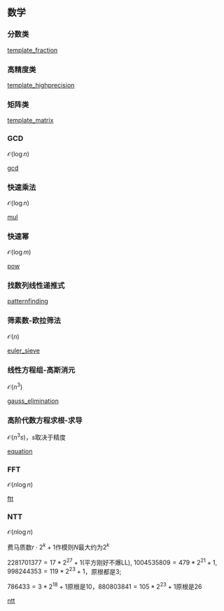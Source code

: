 ## 数学 <!-- {docsify-ignore} -->

### 分数类

[template_fraction](cpp/template_fraction.cpp ':include :type=code')

### 高精度类

[template_highprecision](cpp/template_highprecision.cpp ':include :type=code')

### 矩阵类

[template_matrix](cpp/template_matrix.cpp ':include :type=code')

### GCD

$\mathcal{O} (\log n)$

[gcd](cpp/gcd.cpp ':include :type=code')

### 快速乘法

$\mathcal{O} (\log n)$

[mul](cpp/mul.cpp ':include :type=code')

### 快速幂

$\mathcal{O} (\log m)$

[pow](cpp/pow.cpp ':include :type=code')

### 找数列线性递推式

[patternfinding](cpp/patternfinding.cpp ':include :type=code')

### 筛素数-欧拉筛法

$\mathcal{O} (n)$

[euler_sieve](cpp/euler_sieve.cpp ':include :type=code')

### 线性方程组-高斯消元

$\mathcal{O} (n^3)$

[gauss_elimination](cpp/gauss_elimination.cpp ':include :type=code')

### 高阶代数方程求根-求导

$\mathcal{O} (n^3 s)$，$s$取决于精度

[equation](cpp/equation.cpp ':include :type=code')

### FFT

$\mathcal{O} (n\log n)$

[ftt](cpp/fft.cpp ':include :type=code')

### NTT

$\mathcal{O} (n\log n)$

费马质数$r\cdot 2^k+1$作模则$N$最大约为$2^k$

$2281701377=17*2^{27}+1$(平方刚好不爆LL), $1004535809=479*2^{21}+1, 998244353=119*2^{23}+1$，原根都是3;

$786433=3*2^{18}+1$原根是10，$880803841=105*2^{23}+1$原根是26

[ntt](cpp/ntt.cpp ':include :type=code')
